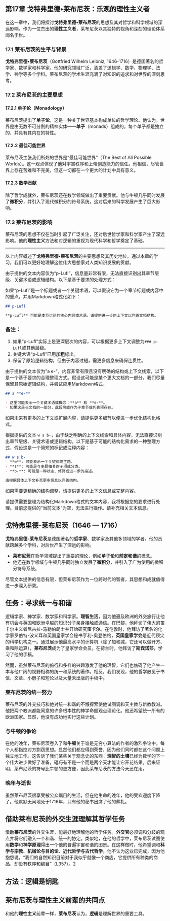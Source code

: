## 第17章 **戈特弗里德•莱布尼茨**：乐观的理性主义者

在这一章中，我们将探讨**戈特弗里德•莱布尼茨**的思想及其对哲学和科学领域的深远影响。作为一位杰出的**理性主义者**，莱布尼茨以其独特的视角和深刻的理论体系闻名于世。

### 17.1 莱布尼茨的生平与背景

**戈特弗里德•莱布尼茨**（Gottfried Wilhelm Leibniz, 1646-1716）是德国著名的哲学家、数学家和科学家。他的研究领域广泛，涵盖了逻辑学、数学、物理学、法学、神学等多个学科。莱布尼茨的学术生涯充满了对知识的追求和对世界的深刻思考。

### 17.2 莱布尼茨的主要思想

#### 17.2.1 **单子论**（Monadology）

莱布尼茨提出了**单子论**，这是一种关于世界基本构成单位的哲学理论。他认为，世界是由无数不可分割的精神实体——**单子**（monads）组成的。每个单子都是独立的，并具有其内在的特性。

#### 17.2.2 最佳可能世界

莱布尼茨主张我们所处的世界是“最佳可能世界”（The Best of All Possible Worlds）。这一观点体现了他对宇宙秩序和上帝创造能力的信任。他相信，尽管世界上存在苦难和不完美，但这一切都在一个更大的计划中具有意义。

#### 17.2.3 数学贡献

除了哲学成就外，莱布尼茨还在数学领域做出了重要贡献。他与牛顿几乎同时发展了**微积分**，并引入了现代微积分的符号系统，这对后来的科学发展产生了巨大影响。

### 17.3 莱布尼茨的影响

莱布尼茨的思想不仅在当时引起了广泛关注，还对后世哲学家和科学家产生了深远影响。他的**理性主义**方法和对逻辑的重视为现代科学和哲学奠定了基础。

---

以上内容概述了**戈特弗里德•莱布尼茨**的主要思想及其历史地位。通过本章的学习，我们可以更好地理解这位伟大思想家对人类知识发展的贡献。

由于提供的文本内容仅为“p-Lufl”，信息量非常有限，无法直接识别出其章节层级、关键术语或逻辑结构。以下是基于要求的处理方式：

如果“p-Lufl”是一个标题或者一个关键术语，可以假设它为一个章节标题或内容中的重点，并用Markdown格式化如下：

```markdown
## p-Lufl

**p-Lufl** 可能是本节讨论的核心内容或术语。请提供进一步的上下文以完善文档结构。
```

### 备注：
1. 如果“p-Lufl”实际上是更深层次的内容，可以根据更多上下文调整为`### p-Lufl`或其他层级。
2. 关键术语“p-Lufl”已用**加粗**标出。
3. 保留了原始逻辑结构，但由于内容过短，需更多信息来确保连贯性。

由于提供的文本仅为"a e-"，内容非常有限且没有明确的结构或上下文线索，以下是一个基于要求的合理整理方式。假设这可能是某个更大文档的一部分，我们尽量保留其原始逻辑结构，并尝试应用Markdown格式。

```markdown
## a **e-**

- 这里可能表示一个关键术语或概念：**a** 和 **e-**。
- 如果这是长文档的一部分，此段可能作为子章节或列表项存在。
```

如果未来有更多的上下文或扩展内容，请提供更多细节以便进一步优化结构化格式。

根据提供的文本 `w s b-`，由于缺乏明确的上下文线索和具体内容，无法直接识别出章节层级、关键术语或逻辑结构。以下是基于可能的结构化需求的一种整理方式，假设这是一个简短的标记或注释内容：

```markdown
## w s b-
- **w**: 可能表示一个关键词或主题。
- **s**: 可能是与主题相关的子项或分类。
- **b-**: 可能是一种状态、修饰或进一步的描述。

请根据具体上下文补充更多信息以完善结构。
```

如果需要更精确的结构调整，请提供更多的上下文信息或完整内容。

请提供需要整理为结构化Markdown格式的文本内容，我将根据您的要求进行处理。目前您提供的“当前文本”为空，无法进行操作。请补充相关文本信息。

## 戈特弗里德-莱布尼茨（1646 — 1716）

**戈特弗里德-莱布尼茨**是德国著名的**哲学家**、数学家及其他多领域的学者。他的贡献跨越多个学科，对后世产生了深远的影响。  

- **莱布尼茨**在哲学领域提出了重要的理论，例如**单子论**和**前定和谐**的概念。  
- 他还在数学领域与牛顿几乎同时独立发展了**微积分**，并引入了广为使用的微积分符号系统。  

尽管文本提供的信息有限，但莱布尼茨作为一位跨时代的智者，其思想和成就值得进一步深入研究。

## 任务：寻求统一与和谐

逻辑学家、神学家、数学家和科学家。**理智生活**，因为他遍及欧洲的外交旅行让他有机会与英国和欧洲卓越的知识分子亲身接触或通信。在巴黎，他拜访了伟大的笛卡尔主义者尼古拉-马勒伯朗士并开始研究**笛卡尔**。在伦敦时，他拜访了著名的化学家罗伯特-波义耳和英国皇家学会秘书亨利-奥登伯格，**英国皇家学会**是近代顶尖的科学机构之一。通过展示他最高水平的计算机（除了加和减，它还可以做开方、乘和除运算），**莱布尼茨**成为了皇家学会会员。在荷兰时，他拜访了**斯宾诺莎**，学习了他的手稿。

然而，虽然莱布尼茨的旅行和多样的兴趣激发了他的理智，它们也妨碍了他产生一本与他广阔的视野相称的统一和系统的著作。相反，我们发现，他的哲学散见于书信、文章、小册子和短论以及大量未出版的手稿中。

### 莱布尼茨的统一努力
莱布尼茨的外交技巧和他对统一和谐的不懈探索使他试图调和天主教与新教教派。他把两个教派都能同意的许多根本性的神学命题观点理论化。他还希望统一所有的欧洲国家。显然，他没有成功地实行这些计划。

### 与牛顿的争论
在他的晚年，莱布尼茨卷入了和**牛顿**关于谁是无穷小算法的作者的激烈争论中。每个人都指控对方剽窃思想。显然他们都应得到荣誉，因为他们同时都在这个问题上独立地工作。这告诉了我们某些关于观念史的东西：**理智的土壤**已经为数学的下一个伟大进步做好了准备，碰巧有不是一个而是两个天才能让它开花结果。后来证明，莱布尼茨的符号比牛顿的更方便，因此莱布尼茨的方法今天还在用。

### 晚年与逝世
虽然莱布尼茨很享受被公众瞩目的生活，但在他生命的晚年，他的受欢迎度下降了。他默默无闻地死于1716年，只有他的秘书出席了他的葬礼。

## 借助莱布尼茨的外交生涯理解其哲学任务

借助**莱布尼茨**的外交生涯，能最好地理解他的哲学任务。**外交官**必须调和分歧的观点并将它们融入一个和谐、统一的协定。类似地，在他的哲学中，莱布尼茨试图使用**数学**和**神学原理**得出一个他的普遍宇宙和谐的图景。在这样做时，他希望调和**科学与宗教**、**机械论与目的论**、**近代哲学与古代哲学**。他不认为这业已完成，因为他抱怨说，“我们的自然知识目前对于我似乎就像一个商店，它提供所有种类的商品，却没有秩序和编目”（L357）。2

## 方法：**逻辑**是钥匙

## 莱布尼茨与理性主义前辈的共同点

和他的**理性主义**前辈一样，**莱布尼茨**认为，**逻辑**是理解世界的重要工具。